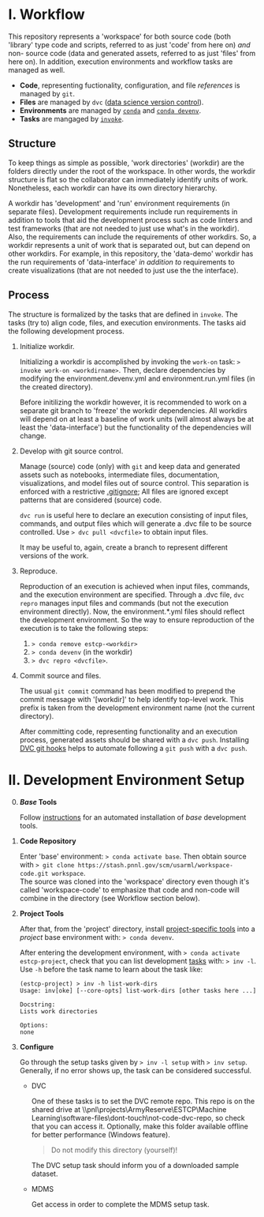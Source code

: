 # I. Workflow

This repository represents a 'workspace' for both source code (both 'library' type code and scripts, referred to as just 'code' from here on) _and_ non- source code (data and generated assets, referred to as just 'files' from here on).
In addition, execution environments and workflow tasks are managed as well.

* **Code**, representing fuctionality, configuration, and file _references_ is managed by `git`.
* **Files** are managed by `dvc` ([data science version control](http://dvc.org)).
* **Environments** are managed by [`conda`](https://docs.conda.io) and [`conda devenv`](https://conda-devenv.readthedocs.io).
* **Tasks** are mangaged by [`invoke`](http://docs.pyinvoke.org).

## Structure

To keep things as simple as possible, 'work directories' (workdir) are the folders directly under the root of the workspace.
In other words, the workdir structure is flat so the collaborator can immediately identify units of work.
Nonetheless, each workdir can have its own directory hierarchy.

A workdir has 'development' and 'run' environment requirements (in separate files).
Development requirements include run requirements in addition to tools that aid the development process such as code linters and test frameworks (that are not needed to just use what's in the workdir).
Also, the requirements can include the requirements of other workdirs.
So, a workdir represents a unit of work that is separated out, but can depend on other workdirs.
For example, in this repository, the 'data-demo' workdir has the run requirements of 'data-interface' _in addition to_ requirements to create visualizations (that are not needed to just use the the interface).

## Process

The structure is formalized by the tasks that are defined in `invoke`.
The tasks (try to) align code, files, and execution environments.
The tasks aid the following development process.

1. Initialize workdir.

    Initializing a workdir is accomplished by invoking the `work-on` task: `> invoke work-on <workdirname>`.
    Then, declare dependencies by modifying the environment.devenv.yml and environment.run.yml files (in the created directory).

    Before initilizing the workdir however, it is recommended to work on a separate git branch to 'freeze' the workdir dependencies.
    All workdirs will depend on at least a baseline of work units (will almost always be at least the 'data-interface')
    but the functionality of the dependencies will change.

2. Develop with git source control.

    Manage (source) code (only) with `git` and keep data and generated assets such as notebooks, intermediate files, documentation, visualizations, and model files out of source control.
    This separation is enforced with a restrictive [.gitignore](.gitignore);
    All files are ignored except patterns that are considered (source) code.

    `dvc run` is useful here to declare an execution consisting of input files, commands, and output files which will generate a .dvc file to be source controlled.
    Use `> dvc pull <dvcfile>` to obtain input files.

    It may be useful to, again, create a branch to represent different versions of the work.

3. Reproduce.

    Reproduction of an execution is achieved when input files, commands, and the execution environment are specified.
    Through a .dvc file, `dvc repro` manages input files and commands (but not the execution environment directly).
    Now, the environment.*.yml files should reflect the development environment.
    So the way to ensure reproduction of the execution is to take the following steps:
    1. `> conda remove estcp-<workdir>`
    2. `> conda devenv` (in the workdir)
    3. `> dvc repro <dvcfile>`.

4. Commit source and files.

    The usual `git commit` command has been modified to prepend the commit message with '[workdir]' to help identify top-level work.
    This prefix is taken from the development environment name (not the current directory).

    After committing code, representing functionality and an execution process, generated assets should be shared with a `dvc push`.
    Installing [DVC git hooks](https://dvc.org/doc/commands-reference/install) helps to automate following a `git push` with a `dvc push`.



# II. Development Environment Setup


0. **_Base_ Tools** 

    Follow [instructions](dev-bootstrap/readme.md) for an automated installation of _base_ development tools.

1. **Code Repository**

    Enter 'base' environment: `> conda activate base`.
    Then obtain source with
    `> git clone https://stash.pnnl.gov/scm/usarml/workspace-code.git workspace`.
    <br>
    The source was cloned into the 'workspace' directory even though it's called 'workspace-code' to emphasize that code and non-code will combine in the directory (see Workflow section below).

2. **Project Tools**

    After that, from the 'project' directory, install [project-specific tools](project/environment.run.yml) into a _project_ base environment with:
    `> conda devenv`.

    After entering the development environment, with `> conda activate estcp-project`, check that you can list development [tasks](project/estcp_project/tasks/tasks.py) with: `> inv -l`. 
    <br>
    Use `-h` before the task name to learn about the task like:
    ```
    (estcp-project) > inv -h list-work-dirs
    Usage: inv[oke] [--core-opts] list-work-dirs [other tasks here ...]

    Docstring:
    Lists work directories

    Options:
    none
    ```

3. **Configure**

    Go through the setup tasks given by `> inv -l setup` with `> inv setup`.
    Generally, if no error shows up, the task can be considered successful.

    * DVC

        One of these tasks is to set the DVC remote repo.
        This repo is on the shared drive at \\\pnl\projects\ArmyReserve\ESTCP\Machine Learning\software-files\dont-touch\not-code-dvc-repo, so check that you can access it.
        Optionally, make this folder available offline for better performance (Windows feature). <br>
        > Do not modify this directory (yourself)!

        The DVC setup task should inform you of a downloaded sample dataset.

    * MDMS

        Get access in order to complete the MDMS setup task.


<!--
use isse tracker on bitbucket?
-->
